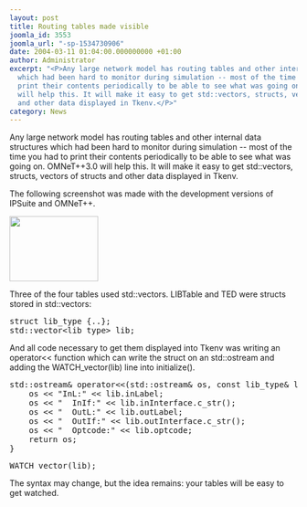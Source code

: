 ```yaml
---
layout: post
title: Routing tables made visible
joomla_id: 3553
joomla_url: "-sp-1534730906"
date: 2004-03-11 01:04:00.000000000 +01:00
author: Administrator
excerpt: "<P>Any large network model has routing tables and other internal data structures
  which had been hard to monitor during simulation -- most of the time you had to
  print their contents periodically to be able to see what was going on. OMNeT++3.0
  will help this. It will make it easy to get std::vectors, structs, vectors of structs
  and other data displayed in Tkenv.</P>"
category: News
---
```

<P>Any large network model has routing tables and other internal data structures which had been hard to monitor during simulation -- most of the time you had to print their contents periodically to be able to see what was going on. OMNeT++3.0 will help this. It will make it easy to get std::vectors, structs, vectors of structs and other data displayed in Tkenv.</P><P>The following screenshot was made with the development versions of IPSuite and OMNeT++.</P>
<P><A href="http://whale.hit.bme.hu/misc/screenshots/tables.gif"><img width="155" height="114" src="images/omnetpp/20040311010419874_1.gif" alt=""></A> </P>
<P>Three of the four tables used std::vectors. LIBTable and TED were structs stored in std::vectors:</P><PRE>struct lib_type {..};
std::vector&lt;lib_type&gt; lib;</PRE>And all code necessary to get them displayed&nbsp;into Tkenv was writing an operator&lt;&lt; function which can write the struct on an std::ostream and adding the WATCH_vector(lib) line into initialize(). <PRE>std::ostream&amp; operator&lt;&lt;(std::ostream&amp; os, const lib_type&amp; lib) {
    os &lt;&lt; "InL:" &lt;&lt; lib.inLabel;
&nbsp;&nbsp;&nbsp; os &lt;&lt; "&nbsp; InIf:" &lt;&lt; lib.inInterface.c_str();
&nbsp;&nbsp;&nbsp; os &lt;&lt; "&nbsp; OutL:" &lt;&lt; lib.outLabel;
&nbsp;&nbsp;&nbsp; os &lt;&lt; "&nbsp; OutIf:" &lt;&lt; lib.outInterface.c_str();
&nbsp;&nbsp;&nbsp; os &lt;&lt; "&nbsp; Optcode:" &lt;&lt; lib.optcode;<BR>&nbsp;&nbsp;&nbsp; return os;
}
</PRE><PRE>WATCH_vector(lib);</PRE>
<P>The syntax may change, but the idea remains: your tables will be easy to get watched.</P>
